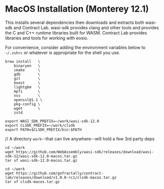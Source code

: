 # MacOS Installation (Monterey 12.1)

This installs several dependencies then downloads and extracts both wasi-sdk and Contract Lab. wasi-sdk provides clang and other tools and provides the C and C++ runtime libraries built for WASM. Contract Lab provides libraries and tools for working with eosio.

For convenience, consider adding the environment variables below to `~/.zshrc` or whatever is appropriate for the shell you use.

```
brew install   \
    binaryen   \
    cmake      \
    gdb        \
    git        \
    boost      \
    lightgbm   \
    mpfi       \
    nss        \
    openssl@1.1 \
    pkg-config \
    wget       \
    zstd
```

```
export WASI_SDK_PREFIX=~/work/wasi-sdk-12.0
export CLSDK_PREFIX=~/work/clsdk
export PATH=$CLSDK_PREFIX/bin:$PATH
```

// A directory `work`--that can live anywhere--will hold a few 3rd party deps

```
cd ~/work
wget https://github.com/WebAssembly/wasi-sdk/releases/download/wasi-sdk-12/wasi-sdk-12.0-macos.tar.gz
tar xf wasi-sdk-12.0-macos.tar.gz

cd ~/work
wget https://github.com/gofractally/contract-lab/releases/download/v1.0.0-rc1/clsdk-macos.tar.gz
tar xf clsdk-macos.tar.gz
```
